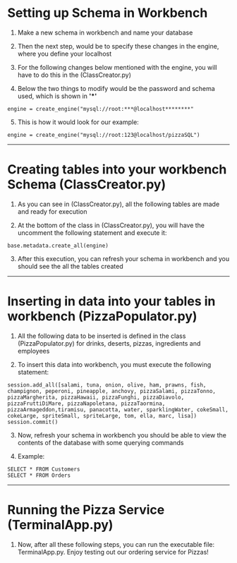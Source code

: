 # Setting up Schema in Workbench
1. Make a new schema in workbench and name your database

2. Then the next step, would be to specify these changes in the engine, where you define your localhost

3. For the following changes below mentioned with the engine, you will have to do this in the (ClassCreator.py)

4. Below the two things to modify would be the password and schema used, which is shown in **'*'**

`engine = create_engine("mysql://root:***@localhost********"`

5. This is how it would look for our example:

`engine = create_engine("mysql://root:123@localhost/pizzaSQL")`

---

# Creating tables into your workbench Schema (ClassCreator.py)

1. As you can see in (ClassCreator.py), all the following tables are made and ready for execution

2. At the bottom of the class in (ClassCreator.py), you will have the uncomment the following statement and execute it:

`base.metadata.create_all(engine)`

3. After this execution, you can refresh your schema in workbench and you should see the all the tables created

---

# Inserting in data into your tables in workbench (PizzaPopulator.py)

1. All the following data to be inserted is defined in the class (PizzaPopulator.py) for drinks, deserts, pizzas, ingredients and employees

2. To insert this data into workbench, you must execute the following statement:

`session.add_all([salami, tuna, onion, olive, ham, prawns, fish, champignon, peperoni, pineapple, anchovy, pizzaSalami, pizzaTonno, pizzaMargherita, pizzaHawaii, pizzaFunghi, pizzaDiavolo, pizzaFruttiDiMare, pizzaNapoletana, pizzaTaormina, pizzaArmageddon,tiramisu, panacotta, water, sparklingWater, cokeSmall, cokeLarge, spriteSmall, spriteLarge, tom, ella, marc, lisa])`  
`session.commit()`

3. Now, refresh your schema in workbench you should be able to view the contents of the database with some querying commands

4. Example:

`SELECT * FROM Customers`  
`SELECT * FROM Orders`

---
# Running the Pizza Service (TerminalApp.py)

1. Now, after all these following steps, you can run the executable file: TerminalApp.py. Enjoy testing out our ordering service for Pizzas!
